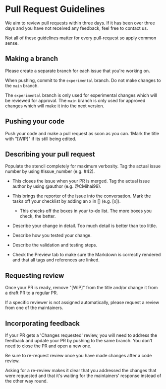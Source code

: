<!--
===--------------------------------------------------------------------------===
Copyright (c) 2021 Fyndro
Licensed under MIT

See https://github.com/CMihai99/fyndro/blob/main/COPYING for license information
See https://github.com/CMihai99/fyndro/tree/main/LICENSES for a list of licenses
===--------------------------------------------------------------------------===
-->

# Pull Request Guidelines

We aim to review pull requests within three days. If it has been over
three days and you have not received any feedback, feel free to contact us.

Not all of these guidelines matter for every pull-request so apply common sense.

## Making a branch

Please create a separate branch for each issue that you're working on.

When pushing, commit to the `experimental` branch. Do not make changes to the `main` branch.

The `experimental` branch is only used for experimental changes which will be reviewed for approval.
The `main` branch is only used for approved changes which will make it into the next version.

## Pushing your code

Push your code and make a pull request as soon as you can. 1Mark the title with "[WIP]" if its still being edited.

## Describing your pull request

Populate the stencil completely for maximum verbosity.
Tag the actual issue number by using #issue_number (e.g. #42).

-   This closes the issue when your PR is merged.
    Tag the actual issue author by using @author (e.g. @CMihai99).

-   This brings the reporter of the issue into the conversation.
    Mark the tasks off your checklist by adding an x in [] (e.g. [x]).

    -   This checks off the boxes in your to-do list. The more boxes you check, the better.

-   Describe your change in detail. Too much detail is better than too little.

-   Describe how you tested your change.

-   Describe the validation and testing steps.

-   Check the Preview tab to make sure the Markdown is correctly rendered
    and that all tags and references are linked.

## Requesting review

Once your PR is ready, remove "[WIP]" from the title and/or change it from a draft PR to a regular PR.

If a specific reviewer is not assigned automatically, please request a review from one of the maintainers.

## Incorporating feedback

If your PR gets a 'Changes requested' review, you will need to address the feedback
and update your PR by pushing to the same branch. You don't need to close the PR and open a new one.

Be sure to re-request review once you have made changes after a code review.

Asking for a re-review makes it clear that you addressed the changes that were requested
and that it's waiting for the maintainers' response instead of the other way round.
